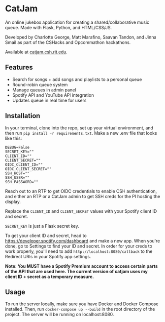 # CatJam

An online jukebox application for creating a shared/collaborative music queue.
Made with Flask, Python, and HTML/CSS/JS.

Developed by Charlotte George, Matt Marafino, Saavan Tandon, and Jinna Smail as part of the CSHacks and Opcommathon hackathons.

Available at [catjam.csh.rit.edu](catjam.csh.rit.edu).

## Features
- Search for songs + add songs and playlists to a personal queue
- Round-robin queue system
- Manage queues in admin panel
- Spotify API and YouTube API integration
- Updates queue in real time for users

## Installation

In your terminal, clone into the repo, set up your virtual environment, and then run `pip install -r requirements.txt`.
Make a new .env file that looks like this:

```
DEBUG=False
SECRET_KEY=""
CLIENT_ID=""
CLIENT_SECRET=""
OIDC_CLIENT_ID=""
OIDC_CLIENT_SECRET=""
SSH_HOST=""
SSH_USER=""
SSH_PASSWORD=""
```

Reach out to an RTP to get OIDC credentials to enable CSH authentication, and either an RTP or a CatJam admin to get SSH creds for the PI hosting the display.

Replace the `CLIENT_ID` and `CLIENT_SECRET` values with your Spotify client ID and secret.

`SECRET_KEY` is just a Flask secret key.

To get your client ID and secret, head to https://developer.spotify.com/dashboard and make a new app. When you're done, go to Settings to find your ID and secret. In order for your creds to work properly, you'll need to add `http://localhost:8080/callback` to the Redirect URIs in your Spotify app settings.

**Note: You MUST have a Spotify Premium account to access certain parts of the API that are used here. The current version of catjam uses my client ID + secret as a temporary measure.**


## Usage

To run the server locally, make sure you have Docker  and Docker Compose installed. Then, run `docker-compose up --build` in the root directory of the project. The server will be running on localhost:8080.